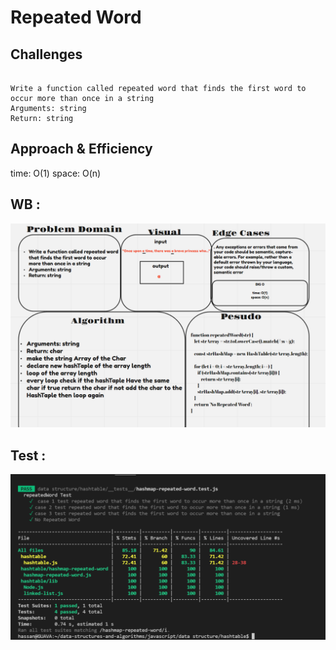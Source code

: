 # Repeated Word

## Challenges

```

Write a function called repeated word that finds the first word to occur more than once in a string
Arguments: string
Return: string

```


## Approach & Efficiency

time: O(1)
space: O(n)

## WB :

![image info](./rwwb.png)

## Test : 

![image info](./rwtest.png)
